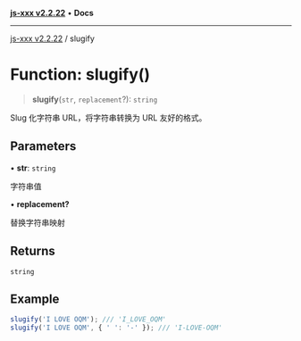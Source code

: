 [**js-xxx v2.2.22**](../README.md) • **Docs**

***

[js-xxx v2.2.22](../README.md) / slugify

# Function: slugify()

> **slugify**(`str`, `replacement`?): `string`

Slug 化字符串 URL，将字符串转换为 URL 友好的格式。

## Parameters

• **str**: `string`

字符串值

• **replacement?**

替换字符串映射

## Returns

`string`

## Example

```ts
slugify('I LOVE OQM'); /// 'I_LOVE_OQM'
slugify('I LOVE OQM', { ' ': '-' }); /// 'I-LOVE-OQM'
```
